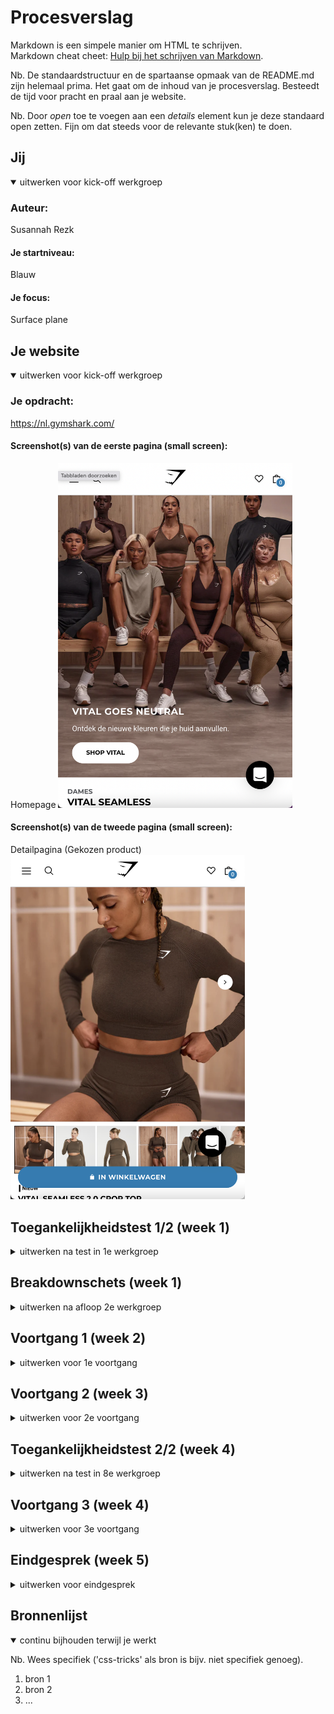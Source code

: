 # Procesverslag
Markdown is een simpele manier om HTML te schrijven.  
Markdown cheat cheet: [Hulp bij het schrijven van Markdown](https://github.com/adam-p/markdown-here/wiki/Markdown-Cheatsheet).

Nb. De standaardstructuur en de spartaanse opmaak van de README.md zijn helemaal prima. Het gaat om de inhoud van je procesverslag. Besteedt de tijd voor pracht en praal aan je website.

Nb. Door *open* toe te voegen aan een *details* element kun je deze standaard open zetten. Fijn om dat steeds voor de relevante stuk(ken) te doen.





## Jij

<details open>
  <summary>uitwerken voor kick-off werkgroep</summary>

  ### Auteur:
  Susannah Rezk

  #### Je startniveau:
  Blauw

  #### Je focus:
  Surface plane
 
</details>





## Je website

<details open>
  <summary>uitwerken voor kick-off werkgroep</summary>

  ### Je opdracht:
  https://nl.gymshark.com/ 

  #### Screenshot(s) van de eerste pagina (small screen): 
  Homepage
  <img src="readme-images/homepageGymshark.jpg" width="375px" alt="Homepage Gymschark">

  #### Screenshot(s) van de tweede pagina (small screen):
  Detailpagina (Gekozen product)
  <img src="readme-images/detailpaginaGymshark.jpg" width="375px" alt="Detailpagina gekozen damesshirt">
 
</details>



## Toegankelijkheidstest 1/2 (week 1)

<details>
  <summary>uitwerken na test in 1e werkgroep</summary>

  ### Bevindingen
  Lijst met je bevindingen die in de test naar voren kwamen:
  - De licht grijze teksten zijn niet duidelijk te lezen.
  - Qua zicht kan je links en rechts wel dingen bekijken, maar niet in het midden dat is een blur. 
  - De kleine witte tekst op een foto is niet goed te lezen door de kleur. 
  - Bij de detailpagina zijn de foto's over het product niet overzichtelijk te zien. Je ziet dat er meerdere foto's staan, maar dat het niet duidelijk is     aangegeven.
    <img src="readme-images/visueelBeperking.jpg" width="375px" alt="Homepage Gymschark">
  
  #### Screenreader
  Hier korte omschrijving (met indien nodig afbeeldingen)
  Tijdens de screenreader is het mij opgevallen dat het best lang duurt voordat je bij de producten langs kan gaan. Ze zeggen eerst stap voor stap het       hele menu.
  
  Hier een omschrijving van hoe het opgelost kan worden (met indien nodig afbeeldingen)
  Categorieën bij elkaar voegen, zodat ze sneller weten waar ze zijn.

  #### Muis en Toetsenbord 
  Hier korte omschrijving (met indien nodig afbeeldingen)
  - Als je bij een detailpagina aan komt van een product, moet je eerst weer het hele hamburger menu afgaan.
  - Als je je product in de winkelwagen wil plaatsen kan je niet meer verder navigeren.
  
  Hier een omschrijving van hoe het opgelost kan worden (met indien nodig afbeeldingen)
  Misschien opties geven of ze wel of niet het hele hamburger menu af willen gaan. Het kan best frusterend zijn als je dit elke keer moet aanhoren           wanneer je een product aanklinkt.

  #### Motoriek (shocks, elastiekjes)
  Hier korte omschrijving (met indien nodig afbeeldingen)

  Hier een omschrijving van hoe het opgelost kan worden (met indien nodig afbeeldingen)


  #### Visueel (brillen, contrast, kleurenblind, dark/light). 
  Hier korte omschrijving (met indien nodig afbeeldingen)
  - Bij achromatopsie kan je niet zien of het rood, zwart, grijs etc is qua kleur van het product.
  - Bij tritanopie is de kleur bruin niet heel goed te zien, maar de rest van de kleuren wel.
  - Bij deuteranopie laat de kleuren niet meer goed zien. Kleur blauw valt dan weer wel op.
  - Protanopie komt veel overeen met deuteranopie, maar het beeld is alleen wat lcihter. De kleuren zijn lastig te onderscheiden. Blauw valt dan wel op.
  - Bij wazig zicht kan je de kleine teksten niet lezen, maar de grote teksten wel. De prijzen kan er nog wel uithalen, maar ook niet heel duidelijk.         Verder zijn de afbeeldingen wel te zien, maar kan je de bedrukkingen bijv. bij de mannenshirt niet zien. Je kan wel zien dat er iets is, maar niet wat     het is. De omschrijving tekst bij een product is niet te lezen. De knoppen zijn wel te zien, maar ook niet duidelijk. Je kan nog wel onderschijt maken     tussen de "in winkelwagen" knop en de "aan wishlist toevoegen". Het hamburger menu is ook niet te lezen, en de kopjes dames, heren en accessoires ook     niet.
  
  Hier een omschrijving van hoe het opgelost kan worden (met indien nodig afbeeldingen)
  
</details>



## Breakdownschets (week 1)

<details>
  <summary>uitwerken na afloop 2e werkgroep</summary>

  ### de hele pagina: 
  <img src="readme-images/dummy-plaatje.jpg" width="375px" alt="breakdown van de hele pagina">

  ### dynamisch deel (bijv menu): 
  <img src="readme-images/dummy-plaatje.jpg" width="375px" alt="breakdown van een dynamisch deel">

  ### wellicht nog een dynamisch deel (bijv filter): 
  <img src="readme-images/dummy-plaatje.jpg" width="375px" alt="breakdown van nog een dynamisch deel">

</details>





## Voortgang 1 (week 2)

<details>
  <summary>uitwerken voor 1e voortgang</summary>

  ### Stand van zaken
  hier dit ging goed & dit was lastig (neem ook screenshots op van delen van je website en code)


  ### Agenda voor meeting
  samen met je groepje opstellen

  | student 1      | student 2          | student 3    | student 4        |
  | ---            | ---                | ---          | ---              |
  | dit bespreken  | en dit             | en ik dit    | en dan ik dat    |
  | en dat ook nog | dit als er tijd is | nog een punt | dit wil ik zeker |
  | ...            | ...                | ...          | ...              |


  ### Verslag van meeting
  hier na afloop snel de uitkomsten van de meeting vastleggen

  - punt 1
  - punt 2
  - nog een punt
  - ...

</details>





## Voortgang 2 (week 3)

<details>
  <summary>uitwerken voor 2e voortgang</summary>

  ### Stand van zaken
  hier dit ging goed & dit was lastig (neem ook screenshots op van delen van je website en code)


  ### Agenda voor meeting
  samen met je groepje opstellen

  | student 1      | student 2          | student 3    | student 4        |
  | ---            | ---                | ---          | ---              |
  | dit bespreken  | en dit             | en ik dit    | en dan ik dat    |
  | en dat ook nog | dit als er tijd is | nog een punt | dit wil ik zeker |
  | ...            | ...                | ...          | ...              |


  ### Verslag van meeting
  hier na afloop snel de uitkomsten van de meeting vastleggen

  - punt 1
  - punt 2
  - nog een punt
- ...

</details>





## Toegankelijkheidstest 2/2 (week 4)

<details>
  <summary>uitwerken na test in 8e werkgroep</summary>

  ### Bevindingen
  Lijst met je bevindingen die in de test naar voren kwamen (geef ook aan wat er verbeterd is):

  #### Screenreader
  Hier korte omschrijving (met indien nodig afbeeldingen)

  Hier een omschrijving van hoe het opgelost kan worden (met indien nodig afbeeldingen)


  #### Muis en Toetsenbord 
  Hier korte omschrijving (met indien nodig afbeeldingen)

  Hier een omschrijving van hoe het opgelost kan worden (met indien nodig afbeeldingen)


  #### Motoriek (shocks, elastiekjes)
  Hier korte omschrijving (met indien nodig afbeeldingen)

  Hier een omschrijving van hoe het opgelost kan worden (met indien nodig afbeeldingen)


  #### Visueel (brillen, contrast, kleurenblind, dark/light). 
  Hier korte omschrijving (met indien nodig afbeeldingen)

  Hier een omschrijving van hoe het opgelost kan worden (met indien nodig afbeeldingen)

</details>





## Voortgang 3 (week 4)

<details>
  <summary>uitwerken voor 3e voortgang</summary>

  ### Stand van zaken
  hier dit ging goed & dit was lastig (neem ook screenshots op van delen van je website en code)


  ### Agenda voor meeting
  samen met je groepje opstellen

  | student 1      | student 2          | student 3    | student 4        |
  | ---            | ---                | ---          | ---              |
  | dit bespreken  | en dit             | en ik dit    | en dan ik dat    |
  | en dat ook nog | dit als er tijd is | nog een punt | dit wil ik zeker |
  | ...            | ...                | ...          | ...              |


  ### Verslag van meeting
  hier na afloop snel de uitkomsten van de meeting vastleggen

  - punt 1
  - punt 2
  - nog een punt
  - ...

</details>





## Eindgesprek (week 5)

<details>
  <summary>uitwerken voor eindgesprek</summary>

  ### Je uitkomst - karakteristiek screenshots:
  <img src="readme-images/dummy-plaatje.jpg" width="375px" alt="uitomst opdracht 1">


  ### Dit ging goed/Heb ik geleerd: 
  Korte omschrijving met plaatjes

  <img src="readme-images/dummy-plaatje.jpg" width="375px" alt="top">


  ### Dit was lastig/Is niet gelukt:
  Korte omschrijving met plaatjes

  <img src="readme-images/dummy-plaatje.jpg" width="375px" alt="bummer">
</details>





## Bronnenlijst

<details open>
  <summary>continu bijhouden terwijl je werkt</summary>

  Nb. Wees specifiek ('css-tricks' als bron is bijv. niet specifiek genoeg).

  1. bron 1
  2. bron 2
  3. ...

</details>
